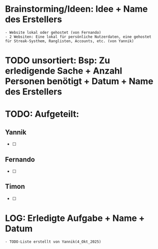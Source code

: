 # Brainstorming/Ideen: Idee + Name des Erstellers
    - Website lokal oder gehostet (von Fernando)
    - 2 Websiten: Eine lokal für persönliche Nutzerdaten, eine gehostet für Streak-Systhem, Ranglisten, Accounts, etc. (von Yannik)

 





# TODO unsortiert: Bsp: Zu erledigende Sache + Anzahl Personen benötigt + Datum + Name des Erstellers






# TODO: Aufgeteilt:

## Yannik

- [ ] 

## Fernando

- [ ] 

## Timon

- [ ] 



# LOG: Erledigte Aufgabe + Name + Datum

    - TODO-Liste erstellt von Yannik(4_Okt_2025)




